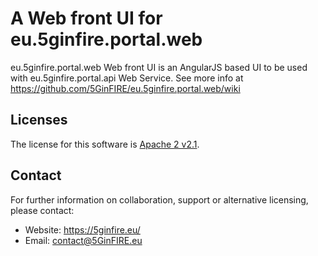 A Web front UI for eu.5ginfire.portal.web
==========
eu.5ginfire.portal.web Web front UI is an AngularJS based UI to be used with  eu.5ginfire.portal.api Web Service. See more info at https://github.com/5GinFIRE/eu.5ginfire.portal.web/wiki


Licenses
--------

The license for this software is [Apache 2 v2.1](./src/license/header.txt).

Contact
-------

For further information on collaboration, support or alternative licensing, please contact:

* Website: https://5ginfire.eu/ 
* Email: contact@5GinFIRE.eu

